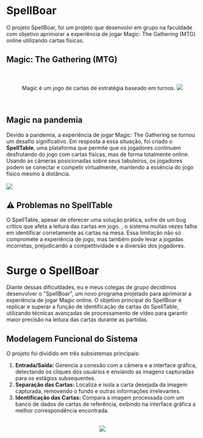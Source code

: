 <h1>SpellBoar</h1>
O projeto SpellBoar, foi um projeto que desenvolvi em grupo na faculdade com objetivo aprimorar a experiência de jogar Magic: The Gathering (MTG) online utilizando cartas físicas.

<h2>Magic: The Gathering (MTG)</h2>
<br></br>
<div align="center">
Magic é um jogo de cartas de estratégia baseado em turnos.
<img src="https://github.com/user-attachments/assets/a480e6ec-28d7-437c-8560-ef33e76757ea"></div>
<br></br>
<h2>Magic na pandemia</h2>
Devido à pandemia, a experiência de jogar Magic: The Gathering se tornou um desafio significativo. Em resposta a essa situação, foi criado o <b>SpellTable</b>, uma plataforma que permite que os jogadores continuem desfrutando do jogo com cartas físicas, mas de forma totalmente online. Usando as câmeras posicionadas sobre seus tabuleiros, os jogadores podem se conectar e competir virtualmente, mantendo a essência do jogo físico mesmo à distância.
<br></br>


<img src="https://github.com/user-attachments/assets/4a1edfa7-d9f9-4909-991b-f0c405c33857">

<h2>⚠️ Problemas no SpellTable</h2>
O SpellTable, apesar de oferecer uma solução prática, sofre de um bug crítico que afeta a leitura das cartas em jogo.
, o sistema muitas vezes falha em identificar corretamente as cartas na mesa. Essa limitação não só compromete a experiência de jogo, mas também pode levar a jogadas incorretas, prejudicando a competitividade e a diversão dos jogadores.

<h1>Surge o SpellBoar</h1>
Diante dessas dificuldades, eu e meus colegas de grupo decidimos desenvolver o "SpellBoar", um novo programa projetado para aprimorar a experiência de jogar Magic online.
O objetivo principal do SpellBoar é replicar e superar a função de identificação de cartas do SpellTable, utilizando técnicas avançadas de processamento de vídeo para garantir maior precisão na leitura das cartas durante as partidas.


<h2>Modelagem Funcional do Sistema</h2>
<p>O projeto foi dividido em três subsistemas principais:</p>
<ol>
    <li><strong>Entrada/Saída:</strong> Gerencia a conexão com a câmera e a interface gráfica, detectando os cliques dos usuários e enviando as imagens capturadas para os estágios subsequentes.</li>
    <li><strong>Separação das Cartas:</strong> Localiza e isola a carta desejada da imagem capturada, removendo o fundo e outras informações irrelevantes.</li>
    <li><strong>Identificação das Cartas:</strong> Compara a imagem processada com um banco de dados de cartas de referência, exibindo na interface gráfica a melhor correspondência encontrada.</li>
</ol>
<br>
<div align="center"><img src="https://github.com/user-attachments/assets/bb04ecd3-7f3c-4a18-b257-d7162bcfd8ff"></div>


